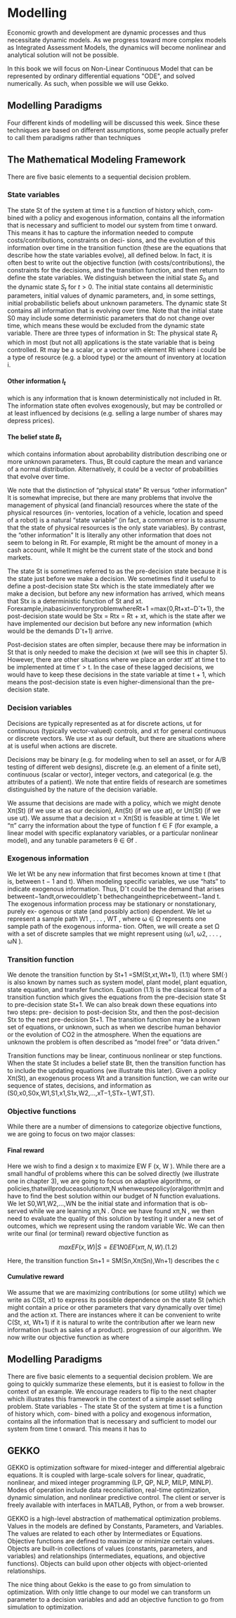 # Modelling

Economic growth and development are dynamic processes and thus necessitate dynamic models. As we progress toward more complex models as Integrated Assessment Models, the dynamics will become nonlinear and analytical solution will not be possible.

In this book we will focus on Non-Linear Continuous Model that can be represented by ordinary differential equations "ODE", and solved numerically. As such, when possible we will use Gekko.

## Modelling Paradigms

Four different kinds of modelling will be discussed this week. Since these techniques are based on different assumptions, some people actually prefer to call them paradigms rather than techniques

## The Mathematical Modeling Framework

There are five basic elements to a sequential decision problem.

### State variables

The state St of the system at time t is a function of history which, com- bined with a policy and exogenous information, contains all the information that is necessary and sufficient to model our system from time t onward. This means it has to capture the information needed to compute costs/contributions, constraints on deci- sions, and the evolution of this information over time in the transition function (these are the equations that describe how the state variables evolve), all defined below. In fact, it is often best to write out the objective function (with costs/contributions), the constraints for the decisions, and the transition function, and then return to define the state variables.
We distinguish between the initial state $S_0$ and the dynamic state $S_t$ for $t > 0$. The initial state contains all deterministic parameters, initial values of dynamic parameters, and, in some settings, initial probabilistic beliefs about unknown parameters. The dynamic state St contains all information that is evolving over time. Note that the initial state S0 may include some deterministic parameters that do not change over time, which means these would be excluded from the dynamic state variable.
There are three types of information in St:
The physical state $R_t$
which in most (but not all) applications is the state variable that is being controlled. Rt may be a scalar, or a vector with element Rti where i could be a type of resource (e.g. a blood type) or the amount of inventory at location i.

#### Other information $I_t$

which is any information that is known deterministically not included in Rt. The information state often evolves exogenously, but may be controlled or at least influenced by decisions (e.g. selling a large number of shares may depress prices).

#### The belief state $B_t$

which contains information about aprobability distribution describing one or more unknown parameters. Thus, Bt could capture the mean and variance of a normal distribution. Alternatively, it could be a vector of probabilities that evolve over time.

We note that the distinction of “physical state” Rt versus “other information” It is somewhat imprecise, but there are many problems that involve the management of physical (and financial) resources where the state of the physical resources (in- ventories, location of a vehicle, location and speed of a robot) is a natural “state variable” (in fact, a common error is to assume that the state of physical resources is the only state variables). By contrast, the “other information” It is literally any other information that does not seem to belong in Rt. For example, Rt might be the amount of money in a cash account, while It might be the current state of the stock and bond markets.

The state St is sometimes referred to as the pre-decision state because it is the state just before we make a decision. We sometimes find it useful to define a post-decision state Stx which is the state immediately after we make a decision, but before any new information has arrived, which means that Stx is a deterministic function of St and xt. Forexample,inabasicinventoryproblemwhereRt+1 =max{0,Rt+xt−Dˆt+1}, the post-decision state would be Stx = Rtx = Rt + xt, which is the state after we have implemented our decision but before any new information (which would be the demands Dˆt+1) arrive.

Post-decision states are often simpler, because there may be information in St that is only needed to make the decision xt (we will see this in chapter 5). However, there are other situations where we place an order xtt′ at time t to be implemented at time t′ > t. In the case of these lagged decisions, we would have to keep these decisions in the state variable at time t + 1, which means the post-decision state is even higher-dimensional than the pre-decision state.

### Decision variables

Decisions are typically represented as at for discrete actions, ut for continuous (typically vector-valued) controls, and xt for general continuous or discrete vectors. We use xt as our default, but there are situations where at is useful when actions are discrete.

Decisions may be binary (e.g. for modeling when to sell an asset, or for A/B testing of different web designs), discrete (e.g. an element of a finite set), continuous (scalar or vector), integer vectors, and categorical (e.g. the attributes of a patient). We note that entire fields of research are sometimes distinguished by the nature of the decision variable.

We assume that decisions are made with a policy, which we might denote Xπ(St) (if we use xt as our decision), Aπ(St) (if we use at), or Uπ(St) (if we use ut). We assume that a decision xt = Xπ(St) is feasible at time t. We let “π” carry the information about the type of function f ∈ F (for example, a linear model with specific explanatory variables, or a particular nonlinear model), and any tunable parameters θ ∈ Θf .

### Exogenous information

We let Wt be any new information that first becomes known at time t (that is, between t − 1 and t). When modeling specific variables, we use “hats” to indicate exogenous information. Thus, Dˆt could be the demand that arises betweent−1andt,orwecouldletpˆt bethechangeinthepricebetweent−1and t.
The exogenous information process may be stationary or nonstationary, purely ex- ogenous or state (and possibly action) dependent. We let ω represent a sample path W1 , . . . , WT , where ω ∈ Ω represents one sample path of the exogenous informa- tion. Often, we will create a set Ω with a set of discrete samples that we might represent using (ω1, ω2, . . . , ωN ).

### Transition function

We denote the transition function by St+1 =SM(St,xt,Wt+1), (1.1) where SM(·) is also known by names such as system model, plant model, plant equation, state equation, and transfer function. Equation (1.1) is the classical form of a transition function which gives the equations from the pre-decision state St to pre-decision state St+1. We can also break down these equations into two steps: pre- decision to post-decision Stx, and then the post-decision Stx to the next pre-decision St+1. The transition function may be a known set of equations, or unknown, such as when we describe human behavior or the evolution of CO2 in the atmosphere. When the equations are unknown the problem is often described as “model free” or “data driven.”

Transition functions may be linear, continuous nonlinear or step functions. When the state St includes a belief state Bt, then the transition function has to include the updating equations (we illustrate this later).
Given a policy Xπ(St), an exogenous process Wt and a transition function, we can write our sequence of states, decisions, and information as
(S0,x0,S0x,W1,S1,x1,S1x,W2,...,xT−1,STx−1,WT,ST).

### Objective functions

While there are a number of dimensions to categorize objective functions, we are going to focus on two major classes:

#### Final reward

Here we wish to find a design x to maximize EW F (x, W ). While there are a small handful of problems where this can be solved directly (we illustrate one in chapter 3), we are going to focus on adaptive algorithms, or policies,thatwillproduceasolutionxπ,N whenweusepolicy(oralgorithm)π and have to find the best solution within our budget of N function evaluations. We let S0,W1,W2,...,WN be the initial state and information that is ob- served while we are learning xπ,N . Once we have found xπ,N , we then need to evaluate the quality of this solution by testing it under a new set of outcomes, which we represent using the random variable Wc.
We can then write our final (or terminal) reward objective function as

$$
maxE{F(x,W)|S }=E E 1 N 0E F(xπ,N,W). (1.2)
$$

Here, the transition function Sn+1 = SM(Sn,Xπ(Sn),Wn+1) describes the
c

#### Cumulative reward

We assume that we are maximizing contributions (or some utility) which we write as C(St, xt) to express its possible dependence on the state St (which might contain a price or other parameters that vary dynamically over time) and the action xt. There are instances where it can be convenient to write C(St, xt, Wt+1) if it is natural to write the contribution after we learn new information (such as sales of a product).
progression of our algorithm.
We now write our objective function as
where

## Modelling Paradigms

There are five basic elements to a sequential decision problem. We are going to quickly summarize these elements, but it is easiest to follow in the context of an example. We encourage readers to flip to the next chapter which illustrates this framework in the context of a simple asset selling problem.
State variables - The state St of the system at time t is a function of history which, com- bined with a policy and exogenous information, contains all the information that is necessary and sufficient to model our system from time t onward. This means it has to

## GEKKO

GEKKO is optimization software for mixed-integer and differential algebraic equations. It is coupled with large-scale solvers for linear, quadratic, nonlinear, and mixed integer programming (LP, QP, NLP, MILP, MINLP). Modes of operation include data reconciliation, real-time optimization, dynamic simulation, and nonlinear predictive control. The client or server is freely available with interfaces in MATLAB, Python, or from a web browser.

GEKKO is a high-level abstraction of mathematical optimization problems. Values in the models are defined by Constants, Parameters, and Variables. The values are related to each other by Intermediates or Equations. Objective functions are defined to maximize or minimize certain values. Objects are built-in collections of values (constants, parameters, and variables) and relationships (intermediates, equations, and objective functions). Objects can build upon other objects with object-oriented relationships.

The nice thing about Gekko is the ease to go from simulation to optimization. With only little change to our model we can transform un parameter to a decision variables and add an objective function to go from simulation to optimization.
